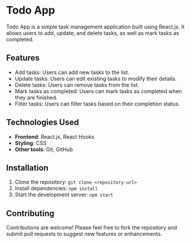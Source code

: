 # Todo App

Todo App is a simple task management application built using React.js. It allows users to add, update, and delete tasks, as well as mark tasks as completed.

## Features

- Add tasks: Users can add new tasks to the list.
- Update tasks: Users can edit existing tasks to modify their details.
- Delete tasks: Users can remove tasks from the list.
- Mark tasks as completed: Users can mark tasks as completed when they are finished.
- Filter tasks: Users can filter tasks based on their completion status.

## Technologies Used

- **Frontend**: React.js, React Hooks
- **Styling**: CSS
- **Other tools**: Git, GitHub

## Installation

1. Clone the repository: `git clone <repository-url>`
2. Install dependencies: `npm install`
3. Start the development server: `npm start`

## Contributing

Contributions are welcome! Please feel free to fork the repository and submit pull requests to suggest new features or enhancements.